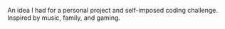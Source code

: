 An idea I had for a personal project and self-imposed coding challenge.  Inspired by music, family, and gaming.

